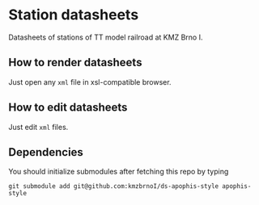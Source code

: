 # Station datasheets

Datasheets of stations of TT model railroad at KMZ Brno I.

## How to render datasheets

Just open any `xml` file in xsl-compatible browser.

## How to edit datasheets

Just edit `xml` files.

## Dependencies

You should initialize submodules after fetching this repo by typing
```
git submodule add git@github.com:kmzbrnoI/ds-apophis-style apophis-style
```
